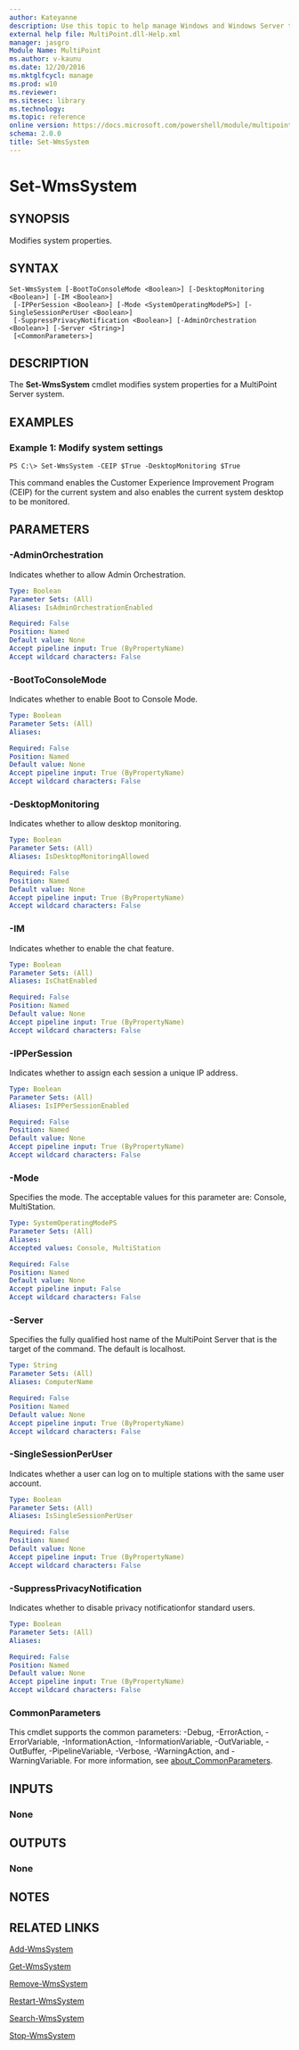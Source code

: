 ```yaml
---
author: Kateyanne
description: Use this topic to help manage Windows and Windows Server technologies with Windows PowerShell.
external help file: MultiPoint.dll-Help.xml
manager: jasgro
Module Name: MultiPoint
ms.author: v-kaunu
ms.date: 12/20/2016
ms.mktglfcycl: manage
ms.prod: w10
ms.reviewer: 
ms.sitesec: library
ms.technology: 
ms.topic: reference
online version: https://docs.microsoft.com/powershell/module/multipoint/set-wmssystem?view=windowsserver2016-ps&wt.mc_id=ps-gethelp
schema: 2.0.0
title: Set-WmsSystem
---
```


# Set-WmsSystem

## SYNOPSIS
Modifies system properties.

## SYNTAX

```
Set-WmsSystem [-BootToConsoleMode <Boolean>] [-DesktopMonitoring <Boolean>] [-IM <Boolean>]
 [-IPPerSession <Boolean>] [-Mode <SystemOperatingModePS>] [-SingleSessionPerUser <Boolean>]
 [-SuppressPrivacyNotification <Boolean>] [-AdminOrchestration <Boolean>] [-Server <String>]
 [<CommonParameters>]
```

## DESCRIPTION
The **Set-WmsSystem** cmdlet modifies system properties for a MultiPoint Server system.

## EXAMPLES

### Example 1: Modify system settings
```
PS C:\> Set-WmsSystem -CEIP $True -DesktopMonitoring $True
```

This command enables the Customer Experience Improvement Program (CEIP) for the current system and also enables the current system desktop to be monitored.

## PARAMETERS

### -AdminOrchestration
Indicates whether to allow Admin Orchestration.

```yaml
Type: Boolean
Parameter Sets: (All)
Aliases: IsAdminOrchestrationEnabled

Required: False
Position: Named
Default value: None
Accept pipeline input: True (ByPropertyName)
Accept wildcard characters: False
```

### -BootToConsoleMode
Indicates whether to enable Boot to Console Mode.

```yaml
Type: Boolean
Parameter Sets: (All)
Aliases: 

Required: False
Position: Named
Default value: None
Accept pipeline input: True (ByPropertyName)
Accept wildcard characters: False
```

### -DesktopMonitoring
Indicates whether to allow desktop monitoring.

```yaml
Type: Boolean
Parameter Sets: (All)
Aliases: IsDesktopMonitoringAllowed

Required: False
Position: Named
Default value: None
Accept pipeline input: True (ByPropertyName)
Accept wildcard characters: False
```

### -IM
Indicates whether to enable the chat feature.

```yaml
Type: Boolean
Parameter Sets: (All)
Aliases: IsChatEnabled

Required: False
Position: Named
Default value: None
Accept pipeline input: True (ByPropertyName)
Accept wildcard characters: False
```

### -IPPerSession
Indicates whether to assign each session a unique IP address.

```yaml
Type: Boolean
Parameter Sets: (All)
Aliases: IsIPPerSessionEnabled

Required: False
Position: Named
Default value: None
Accept pipeline input: True (ByPropertyName)
Accept wildcard characters: False
```

### -Mode
Specifies the mode.
The acceptable values for this parameter are: Console, MultiStation.

```yaml
Type: SystemOperatingModePS
Parameter Sets: (All)
Aliases: 
Accepted values: Console, MultiStation

Required: False
Position: Named
Default value: None
Accept pipeline input: False
Accept wildcard characters: False
```

### -Server
Specifies the fully qualified host name of the MultiPoint Server that is the target of the command.
The default is localhost.

```yaml
Type: String
Parameter Sets: (All)
Aliases: ComputerName

Required: False
Position: Named
Default value: None
Accept pipeline input: True (ByPropertyName)
Accept wildcard characters: False
```

### -SingleSessionPerUser
Indicates whether a user can log on to multiple stations with the same user account.

```yaml
Type: Boolean
Parameter Sets: (All)
Aliases: IsSingleSessionPerUser

Required: False
Position: Named
Default value: None
Accept pipeline input: True (ByPropertyName)
Accept wildcard characters: False
```

### -SuppressPrivacyNotification
Indicates whether to disable privacy notificationfor standard users.

```yaml
Type: Boolean
Parameter Sets: (All)
Aliases: 

Required: False
Position: Named
Default value: None
Accept pipeline input: True (ByPropertyName)
Accept wildcard characters: False
```

### CommonParameters
This cmdlet supports the common parameters: -Debug, -ErrorAction, -ErrorVariable, -InformationAction, -InformationVariable, -OutVariable, -OutBuffer, -PipelineVariable, -Verbose, -WarningAction, and -WarningVariable. For more information, see [about_CommonParameters](https://go.microsoft.com/fwlink/?LinkID=113216).

## INPUTS

### None

## OUTPUTS

### None

## NOTES

## RELATED LINKS

[Add-WmsSystem](./Add-WmsSystem.md)

[Get-WmsSystem](./Get-WmsSystem.md)

[Remove-WmsSystem](./Remove-WmsSystem.md)

[Restart-WmsSystem](./Restart-WmsSystem.md)

[Search-WmsSystem](./Search-WmsSystem.md)

[Stop-WmsSystem](./Stop-WmsSystem.md)


